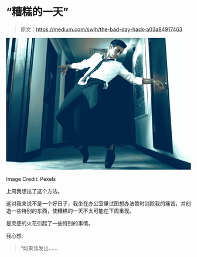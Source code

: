 # “糟糕的一天”

> 原文：<https://medium.com/swlh/the-bad-day-hack-a03a84917463>

![](img/5458a5cb154e0b91c4ec63ab02a562d9.png)

Image Credit: Pexels

上周我想出了这个方法。

这对我来说不是一个好日子，我坐在办公室里试图想办法暂时消除我的痛苦，并创造一些特别的东西，使糟糕的一天不太可能在下周重现。

是灵感的火花引起了一些特别的事情。

我心想:

> “如果我发出……